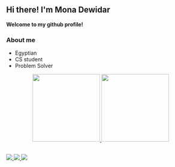 ## Hi there! I'm Mona Dewidar

**Welcome to my github profile!**

### About me

- Egyptian
- CS student
- Problem Solver

<!--<div align="center">
<!--   <a href="https://github.com/MonaDewidar">  -->
<!--    <img height="180em" src="https://github-readme-stats.vercel.app/api?username=MonaDewidar&show_icons=true&theme=algolia&include_all_commits=true&count_private=true"/> -->
<!--    <img height="180em" src="https://github-readme-stats.vercel.app/api/top-langs/?username=MonaDewidar&layout=compact&langs_count=7&theme=algolia"/>  -->
<!--  </div>  -->

  <div align="center">
  <a href="https://github.com/MonaDewidar"> 
   <img height="180em" src="https://github-readme-stats.vercel.app/api?username=MonaDewidar&show_icons=true&theme=algolia&include_all_commits=true&count_private=true"/>
   <img height="180em" src="https://github-readme-stats.vercel.app/api/top-langs/?username=MonaDewidar&layout=compact&langs_count=7&theme=algolia"/> 
  </a>
</div>

##

<div>
  <a href="https://t.me/MonaDewidar" target="_blank">
   <img src="https://img.shields.io/badge/Telegram-2CA5E0?style=for-the-badge&logo=telegram&logoColor=white" target="_blank">
  </a> 
  <a href = "monadewidar02@gmail.com">
    <img src="https://img.shields.io/badge/Gmail-D14836?style=for-the-badge&logo=gmail&logoColor=white" target="_blank">
  </a>
  <a href="https://www.linkedin.com/in/mona-dewidar-7169b42a9" target="_blank">
    <img src="https://img.shields.io/badge/LinkedIn-0077B5?style=for-the-badge&logo=linkedin&logoColor=white" target="_blank">
  </a>
</div>

